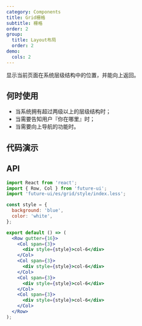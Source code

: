 ```yaml
---
category: Components
title: Grid栅格
subtitle: 栅格
order: 2
group:
  title: Layout布局
  order: 2
demo:
  cols: 2
---
```


显示当前页面在系统层级结构中的位置，并能向上返回。

## 何时使用

- 当系统拥有超过两级以上的层级结构时；
- 当需要告知用户『你在哪里』时；
- 当需要向上导航的功能时。

## 代码演示

## API

```jsx
import React from 'react';
import { Row, Col } from 'future-ui';
import 'future-ui/es/grid/style/index.less';

const style = {
  background: 'blue',
  color: 'white',
};

export default () => (
  <Row gutter={16}>
    <Col span={3}>
      <div style={style}>col-6</div>
    </Col>
    <Col span={3}>
      <div style={style}>col-6</div>
    </Col>
    <Col span={3}>
      <div style={style}>col-6</div>
    </Col>
    <Col span={3}>
      <div style={style}>col-6</div>
    </Col>
  </Row>
);
```
